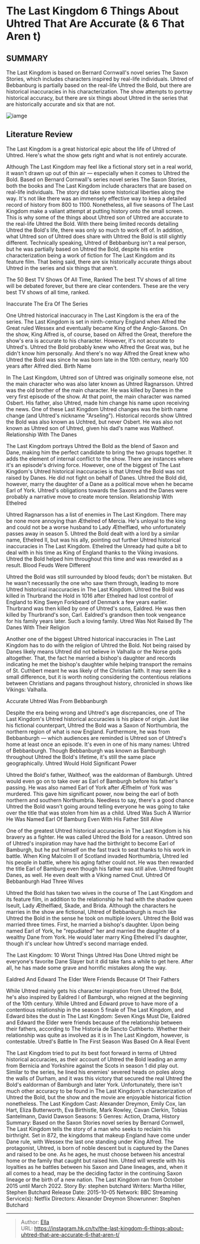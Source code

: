 # The Last Kingdom 6 Things About Uhtred That Are Accurate (&amp; 6 That Aren t)


## SUMMARY 


 The Last Kingdom is based on Bernard Cornwall&#39;s novel series The Saxon Stories, which includes characters inspired by real-life individuals. 
 Uhtred of Bebbanburg is partially based on the real-life Uhtred the Bold, but there are historical inaccuracies in his characterization. 
 The show attempts to portray historical accuracy, but there are six things about Uhtred in the series that are historically accurate and six that are not. 

![iamge](https://static1.srcdn.com/wordpress/wp-content/uploads/2023/05/uhtred-the-last-kingdom-true-vs-false.jpg)

## Literature Review
The Last Kingdom is a great historical epic about the life of Uhtred of Uhtred. Here&#39;s what the show gets right and what is not entirely accurate.




Although The Last Kingdom may feel like a fictional story set in a real world, it wasn&#39;t drawn up out of thin air — especially when it comes to Uhtred the Bold. Based on Bernard Cornwall&#39;s series novel series The Saxon Stories, both the books and The Last Kingdom include characters that are based on real-life individuals. The story did take some historical liberties along the way. It&#39;s not like there was an immensely effective way to keep a detailed record of history from 800 to 1100. Nonetheless, all five seasons of The Last Kingdom make a valiant attempt at putting history onto the small screen.
This is why some of the things about Uhtred son of Uhtred are accurate to the real-life Uhtred the Bold. With there being limited records detailing Uhtred the Bold&#39;s life, there was only so much to work off of. In addition, what Uhtred son of Uhtred does share with Uhtred the Bold is still slightly different. Technically speaking, Uhtred of Bebbanburg isn&#39;t a real person, but he was partially based on Uhtred the Bold, despite his entire characterization being a work of fiction for The Last Kingdom and its feature film. That being said, there are six historically accurate things about Uhtred in the series and six things that aren&#39;t.
            
 
 The 50 Best TV Shows Of All Time, Ranked 
The best TV shows of all time will be debated forever, but there are clear contenders. These are the very best TV shows of all time, ranked.













 








 Inaccurate 
The Era Of The Series


 







One Uhtred historical inaccuracy in The Last Kingdom is the era of the series. The Last Kingdom is set in ninth-century England when Alfred the Great ruled Wessex and eventually became King of the Anglo-Saxons. On the show, King Alfred is, of course, based on Alfred the Great, therefore the show&#39;s era is accurate to his character. However, it&#39;s not accurate to Uhtred&#39;s. Uhtred the Bold probably knew who Alfred the Great was, but he didn&#39;t know him personally. And there&#39;s no way Alfred the Great knew who Uhtred the Bold was since he was born late in the 10th century, nearly 100 years after Alfred died.
Birth Name
        

In The Last Kingdom, Uhtred son of Uhtred was originally someone else, not the main character who was also later known as Uhtred Ragnarsson. Uhtred was the old brother of the main character. He was killed by Danes in the very first episode of the show. At that point, the main character was named Osbert. His father, also Uhtred, made him change his name upon receiving the news. One of these Last Kingdom Uhtred changes was the birth name change (and Uhtred&#39;s nickname &#34;Arseling&#34;). Historical records show Uhtred the Bold was also known as Uchtred, but never Osbert. He was also not known as Uhtred son of Uhtred, given his dad&#39;s name was Waltheof.
Relationship With The Danes
        

The Last Kingdom portrays Uhtred the Bold as the blend of Saxon and Dane, making him the perfect candidate to bring the two groups together. It adds the element of internal conflict to the show. There are instances where it&#39;s an episode&#39;s driving force. However, one of the biggest of The Last Kingdom&#39;s Uhtred historical inaccuracies is that Uhtred the Bold was not raised by Danes. He did not fight on behalf of Danes. Uhtred the Bold did, however, marry the daughter of a Dane as a political move when he became Earl of York. Uhtred&#39;s obligations towards the Saxons and the Danes were probably a narrative move to create more tension.
Relationship With Ethelred
        

Uhtred Ragnarsson has a list of enemies in The Last Kingdom. There may be none more annoying than Æthelred of Mercia. He&#39;s unloyal to the king and could not be a worse husband to Lady Æthelflæd, who unfortunately passes away in season 5. Uhtred the Bold dealt with a lord by a similar name, Ethelred II, but was his ally, pointing out further Uhtred historical inaccuracies in The Last Kingdom. Ethelred the Unready had quite a bit to deal with in his time as King of England thanks to the Viking invasions. Uhtred the Bold helped him throughout this time and was rewarded as a result.
Blood Feuds Were Different
        

Uhtred the Bold was still surrounded by blood feuds; don&#39;t be mistaken. But he wasn&#39;t necessarily the one who saw them through, leading to more Uhtred historical inaccuracies in The Last Kingdom. Uhtred the Bold was killed in Thurbrand the Hold in 1016 after Ethelred had lost control of England to King Sweyn Forkbeard of Denmark a few years earlier. Thurbrand was then killed by one of Uhtred&#39;s sons, Ealdred. He was then killed by Thurbrand&#39;s son, Carl. Ealdred&#39;s grandson then took vengeance for his family years later. Such a loving family.
Utred Was Not Raised By The Danes With Their Religion
        

Another one of the biggest Uhtred historical inaccuracies in The Last Kingdom has to do with the religion of Uhtred the Bold. Not being raised by Danes likely means Uhtred did not believe in Valhalla or the Norse gods altogether. That, the fact he married a bishop&#39;s daughter and records indicating he met the bishop&#39;s daughter while helping transport the remains of St. Cuthbert meant he was likely of the Christian faith. It may seem like a small difference, but it is worth noting considering the contentious relations between Christians and pagans throughout history, chronicled in shows like Vikings: Valhalla.





 Accurate 
Uhtred Was From Bebbanburgh
        

Despite the era being wrong and Uhtred&#39;s age discrepancies, one of The Last Kingdom&#39;s Uhtred historical accuracies is his place of origin. Just like his fictional counterpart, Uhtred the Bold was a Saxon of Northumbria, the northern region of what is now England. Furthermore, he was from Bebbanburgh — which audiences are reminded is Uhtred son of Uhtred&#39;s home at least once an episode. It&#39;s even in one of his many names: Uhtred of Bebbanburgh. Though Bebbanburgh was known as Bamburgh throughout Uhtred the Bold&#39;s lifetime, it&#39;s still the same place geographically.
Uhtred Would Hold Significant Power


 







Uhtred the Bold&#39;s father, Waltheof, was the ealdorman of Bamburgh. Uhtred would even go on to take over as Earl of Bamburgh before his father&#39;s passing. He was also named Earl of York after Ælfhelm of York was murdered. This gave him significant power, now being the earl of both northern and southern Northumbria. Needless to say, there&#39;s a good chance Uhtred the Bold wasn&#39;t going around telling everyone he was going to take over the title that was stolen from him as a child.
Utred Was Such A Warrior He Was Named Earl Of Bamburg Even With His Father Still Alive
        

One of the greatest Uhtred historical accuracies in The Last Kingdom is his bravery as a fighter. He was called Uhtred the Bold for a reason. Uhtred son of Uhtred&#39;s inspiration may have had the birthright to become Earl of Bamburgh, but he put himself on the fast track to seat thanks to his work in battle. When King Malcolm II of Scotland invaded Northumbria, Uhtred led his people in battle, where his aging father could not. He was then rewarded the title Earl of Bamburg even though his father was still alive. Uhtred fought Danes, as well. He even dealt with a Viking named Cnut.
Uhtred Of Bebbanburgh Had Three Wives
        

Uhtred the Bold has taken two wives in the course of The Last Kingdom and its feature film, in addition to the relationship he had with the shadow queen Iseult, Lady Æthelflæd, Skade, and Brida. Although the characters he marries in the show are fictional, Uhtred of Bebbanburgh is much like Uhtred the Bold in the sense he took on multiple lovers. Uhtred the Bold was married three times. First, he married a bishop&#39;s daughter. Upon being named Earl of York, he &#34;repudiated&#34; her and married the daughter of a wealthy Dane from York. He would later marry King Ethelred II&#39;s daughter, though it&#39;s unclear how Uhtred&#39;s second marriage ended.
            
 
 The Last Kingdom: 10 Worst Things Uhtred Has Done 
Uhtred might be everyone&#39;s favorite Dane Slayer but it did take fans a while to get here. After all, he has made some grave and horrific mistakes along the way. 




Ealdred And Edward The Elder Were Friends Because Of Their Fathers
        

While Uhtred mainly gets his character inspiration from Uhtred the Bold, he&#39;s also inspired by Ealdred I of Bamburgh, who reigned at the beginning of the 10th century. While Uhtred and Edward prove to have more of a contentious relationship in the season 5 finale of The Last Kingdom, and Edward bites the dust in The Last Kingdom: Seven Kings Must Die, Ealdred and Edward the Elder were friends because of the relationship between their fathers, according to The Historia de Sancto Cuthberto. Whether their relationship was quite as involved as it is in The Last Kingdom, however, is contestable.
Utred&#39;s Battle In The First Season Was Based On A Real Event


 







The Last Kingdom tried to put its best foot forward in terms of Uhtred historical accuracies, as their account of Uhtred the Bold leading an army from Bernicia and Yorkshire against the Scots in season 1 did play out. Similar to the series, he lined his enemies&#39; severed heads on poles along the walls of Durham, and it was this victory that secured the real Uhtred the Bold&#39;s ealdorman of Bamburgh and later York. Unfortunately, there isn&#39;t much other accuracy to be found in The Last Kingdom&#39;s characterization of Uhtred the Bold, but the show and the movie are enjoyable historical fiction nonetheless.
               The Last Kingdom   Cast:   Alexander Dreymon, Emily Cox, Ian Hart, Eliza Butterworth, Eva Birthistle, Mark Rowley, Cavan Clerkin, Tobias Santelmann, David Dawson    Seasons:   5    Genres:   Action, Drama, History    Summary:   Based on the Saxon Stories novel series by Bernard Cornwell, The Last Kingdom tells the story of a man who seeks to reclaim his birthright. Set in 872, the kingdoms that makeup England have come under Dane rule, with Wessex the last one standing under King Alfred. The protagonist, Uhtred, is born of noble descent but is captured by the Danes and raised to be one. As he ages, he must choose between his ancestral home or the family that caught but raised him. Uhted will wrestle with his loyalties as he battles between his Saxon and Dane lineages, and, when it all comes to a head, may be the deciding factor in the continuing Saxon lineage or the birth of a new nation. The Last Kingdom ran from October 2015 until March 2022.     Story By:   stephen butchard    Writers:   Martha Hiller, Stephen Butchard    Release Date:   2015-10-05    Network:   BBC    Streaming Service(s):   Netflix    Directors:   Alexander Dreymon    Showrunner:   Stephen Butchard      

---

> Author: [Ella](https://instagram.hk.cn/)  
> URL: https://instagram.hk.cn/tv/the-last-kingdom-6-things-about-uhtred-that-are-accurate-6-that-aren-t/  

